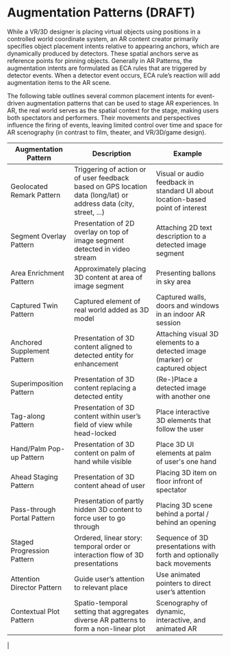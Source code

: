 # Augmentation Patterns (DRAFT)

While a VR/3D designer is placing virtual objects using positions in a controlled world coordinate system, 
an AR content creator primarily specifies object placement intents relative to appearing anchors, 
which are dynamically produced by detectors. These spatial anchors serve as reference points for pinning objects. 
Generally in AR Patterns, the augmentation intents are formulated as ECA rules that are triggered by detector events. 
When a detector event occurs, ECA rule’s reaction will add augmentation items to the AR scene.

The following table outlines several common placement intents for event-driven augmentation patterns 
that can be used to stage AR experiences. In AR, the real world serves as the spatial context for the stage, 
making users both spectators and performers. Their movements and perspectives influence the firing of events, 
leaving limited control over time and space for AR scenography (in contrast to film, theater, and VR/3D/game design).

| Augmentation Pattern	| Description	| Example |
|---|---|---|
| Geolocated Remark Pattern	| Triggering of action or of user feedback based on GPS location data (long/lat) or address data (city, street, ...)	| Visual or audio feedback in standard UI about location-based point of interest | 
| Segment Overlay Pattern	| Presentation of 2D overlay on top of image segment detected in video stream	| Attaching 2D text description to a detected image segment | 
| Area Enrichment Pattern	| Approximately placing 3D content at area of image segment| Presenting ballons in sky area | 
| Captured Twin Pattern	| Captured element of real world added as 3D model	| Captured walls, doors and windows in an indoor AR session | 
| Anchored Supplement Pattern	| Presentation of 3D content aligned to detected entity for enhancement	| Attaching visual 3D elements to a detected image (marker) or captured object | 
| Superimposition Pattern	| Presentation of 3D content replacing a detected entity	| (Re-)Place a detected image with another one | 
| Tag-along Pattern	| Presentation of 3D content within user’s field of view while head-locked	| Place interactive 3D elements that follow the user | 
| Hand/Palm Pop-up Pattern	| Presentation of 3D content on palm of hand while visible	| Place 3D UI elements at palm of user's one hand | 
| Ahead Staging Pattern	| Presentation of 3D content ahead of user	| Placing 3D item on floor infront of spectator | 
| Pass-through Portal Pattern	| Presentation of partly hidden 3D content to force user to go through	| Placing 3D scene behind a portal / behind an opening | 
| Staged Progression Pattern | Ordered, linear story: temporal order or interaction flow of 3D presentations	| Sequence of 3D presentations with forth and optionally back movements | 
| Attention Director Pattern | Guide user’s attention to relevant place | Use animated pointers to direct user’s attention |
| Contextual Plot Pattern | Spatio-temporal setting that aggregates diverse AR patterns to form a non-linear plot | Scenography of dynamic, interactive, and animated AR | 
|


